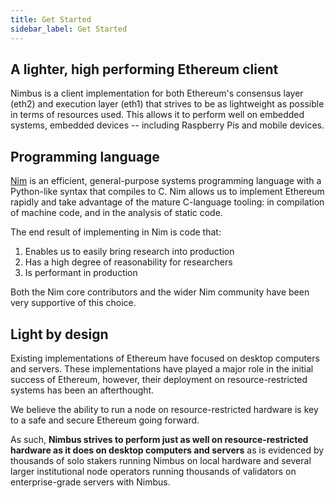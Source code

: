 ```yaml
---
title: Get Started
sidebar_label: Get Started
---
```


## A lighter, high performing Ethereum client

Nimbus is a client implementation for both Ethereum's consensus layer (eth2) and execution layer (eth1) that strives to be as lightweight as possible in terms of resources used. This allows it to perform well on embedded systems, embedded devices -- including Raspberry Pis and mobile devices.

## Programming language

[Nim](https://nim-lang.org/) is an efficient, general-purpose systems programming language with a Python-like syntax that compiles to C. Nim allows us to implement Ethereum rapidly and take advantage of the mature C-language tooling: in compilation of machine code, and in the analysis of static code.

The end result of implementing in Nim is code that:

1.  Enables us to easily bring research into production
2.  Has a high degree of reasonability for researchers
3.  Is performant in production

Both the Nim core contributors and the wider Nim community have been very supportive of this choice.


## Light by design


Existing implementations of Ethereum have focused on desktop computers and servers. These implementations have played a major role in the initial success of Ethereum, however, their deployment on resource-restricted systems has been an afterthought. 

We believe the ability to run a node on resource-restricted hardware is key to a safe and secure Ethereum going forward.

As such, **Nimbus strives to perform just as well on resource-restricted hardware as it does on desktop computers and servers** as is evidenced by thousands of solo stakers running Nimbus on local hardware and several larger institutional node operators running thousands of validators on enterprise-grade servers with Nimbus.
